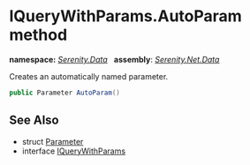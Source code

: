 # IQueryWithParams.AutoParam method
**namespace:** *[Serenity.Data](../../README.md#serenity.data-namespace)*   **assembly**: *[Serenity.Net.Data](../../README.md)*

Creates an automatically named parameter.

```csharp
public Parameter AutoParam()
```

## See Also

* struct [Parameter](../Parameter.md)
* interface [IQueryWithParams](../IQueryWithParams.md)